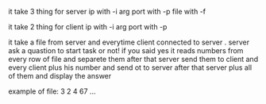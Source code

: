 it take 3 thing for server 
ip with -i arg
port with -p
file with -f

it take 2 thing for client 
ip with -i arg
port with -p


it take a file from server and everytime client connected to server . server ask a quastion to start task or not!
if you said yes it reads numbers from every row of file and separete them  after that server send them to client and every client
plus his number and send ot to server after that server plus all of them and display the answer



example of file:
3
2
4
67
...
